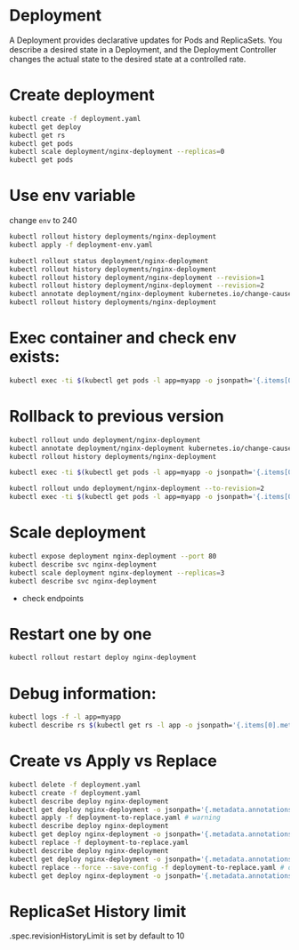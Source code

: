 # Deployment
A Deployment provides declarative updates for Pods and ReplicaSets.
You describe a desired state in a Deployment, and the Deployment Controller changes the actual state to the desired state at a controlled rate.

# Create deployment

```sh
kubectl create -f deployment.yaml
kubectl get deploy
kubectl get rs
kubectl get pods
kubectl scale deployment/nginx-deployment --replicas=0
kubectl get pods

```

# Use env variable
change  `env` to 240

```sh
kubectl rollout history deployments/nginx-deployment
kubectl apply -f deployment-env.yaml

kubectl rollout status deployment/nginx-deployment
kubectl rollout history deployments/nginx-deployment
kubectl rollout history deployment/nginx-deployment --revision=1
kubectl rollout history deployment/nginx-deployment --revision=2
kubectl annotate deployment/nginx-deployment kubernetes.io/change-cause="env updated"
kubectl rollout history deployments/nginx-deployment
```

# Exec container and check env exists:

```sh
kubectl exec -ti $(kubectl get pods -l app=myapp -o jsonpath='{.items[0].metadata.name}') -- /bin/bash -c env|grep TEST_ENV
```

# Rollback to previous version

```sh
kubectl rollout undo deployment/nginx-deployment
kubectl annotate deployment/nginx-deployment kubernetes.io/change-cause="env reverted"
kubectl rollout history deployments/nginx-deployment

kubectl exec -ti $(kubectl get pods -l app=myapp -o jsonpath='{.items[0].metadata.name}') -- /bin/bash -c env|grep TEST_ENV

kubectl rollout undo deployment/nginx-deployment --to-revision=2
kubectl exec -ti $(kubectl get pods -l app=myapp -o jsonpath='{.items[0].metadata.name}') -- /bin/bash -c env|grep TEST_ENV
```

# Scale deployment 

```sh
kubectl expose deployment nginx-deployment --port 80
kubectl describe svc nginx-deployment
kubectl scale deployment nginx-deployment --replicas=3
kubectl describe svc nginx-deployment
```
 - check endpoints

# Restart one by one

```sh
kubectl rollout restart deploy nginx-deployment
```

# Debug information:
```sh
kubectl logs -f -l app=myapp
kubectl describe rs $(kubectl get rs -l app -o jsonpath='{.items[0].metadata.name}')
```

# Create vs Apply vs Replace

```sh
kubectl delete -f deployment.yaml
kubectl create -f deployment.yaml
kubectl describe deploy nginx-deployment
kubectl get deploy nginx-deployment -o jsonpath='{.metadata.annotations}' # revsion 1
kubectl apply -f deployment-to-replace.yaml # warning
kubectl describe deploy nginx-deployment
kubectl get deploy nginx-deployment -o jsonpath='{.metadata.annotations}' # revision 2 + last applied config
kubectl replace -f deployment-to-replace.yaml
kubectl describe deploy nginx-deployment
kubectl get deploy nginx-deployment -o jsonpath='{.metadata.annotations}' # revision 3, other annotation removed
kubectl replace --force --save-config -f deployment-to-replace.yaml # deletes & creates
kubectl get deploy nginx-deployment -o jsonpath='{.metadata.annotations}' # revision 1 + last applied config
```


# ReplicaSet History limit

.spec.revisionHistoryLimit is set by default to 10


